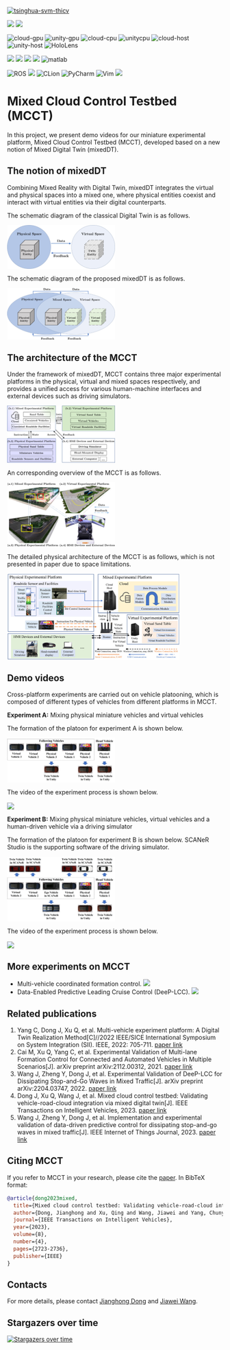 <!--课题组网站链接-->
[![tsinghua-svm-thicv](https://img.shields.io/badge/Tsinghua_University-THICV-brightgreen)](https://www.labxing.com/thicv)

<!---用到的系统-->
<a><img src="https://img.shields.io/badge/Windows-0078D6?style=for-the-badge&logo=windows&logoColor=white"></a>
<a><img src="https://img.shields.io/badge/Ubuntu-E95420?style=for-the-badge&logo=ubuntu&logoColor=white"></a>

<!--硬件条件-->
![cloud-gpu](https://img.shields.io/badge/NVIDIA-RTX3090-76B900?style=for-the-badge&logo=nvidia&logoColor=white)
![unity-gpu](https://img.shields.io/badge/NVIDIA-RTX2080_SUPER-76B900?style=for-the-badge&logo=nvidia&logoColor=white)
![cloud-cpu](https://img.shields.io/badge/Intel-Xeon(R)_Gold_5220R_@2.20GHz-0071C5?style=for-the-badge&logo=intel&logoColor=white)
![unitycpu](https://img.shields.io/badge/Intel-CORE_I7_10700K_@3.80GHz-0071C5?style=for-the-badge&logo=intel&logoColor=white)
![cloud-host](https://img.shields.io/badge/Ubuntu-DELL_Precision_7920-0078D6?style=for-the-badge&logo=ubuntu&logoColor=white)
![unity-host](https://img.shields.io/badge/Windows-Lenovo_ThinkStation_P340-0078D6?style=for-the-badge&logo=windows&logoColor=white)
![HoloLens](https://img.shields.io/badge/Microsoft-HoloLens-258ffa?style=for-the-badge&logo=microsoft&logoColor=white)

<!--用到的语言-->
<a><img src="https://img.shields.io/badge/Python-14354C?style=for-the-badge&logo=python&logoColor=white"></a>
<a><img src="https://img.shields.io/badge/C%2B%2B-00599C?style=for-the-badge&logo=c%2B%2B&logoColor=white"></a>
<a><img src="https://img.shields.io/badge/C%23-239120?style=for-the-badge&logo=c-sharp&logoColor=white"></a>
<a><img src="https://img.shields.io/badge/Java-ED8B00?style=for-the-badge&logo=java&logoColor=white"></a>
![matlab](https://img.shields.io/badge/MATLAB-258ffa?style=for-the-badge&logo=matlab&logoColor=white)

<!--用到的软件-->
![ROS](https://img.shields.io/badge/ros-%230A0FF9.svg?style=for-the-badge&logo=ros&logoColor=white)
<a><img src="https://img.shields.io/badge/Unity-100000?style=for-the-badge&logo=unity&logoColor=white"></a>
![CLion](https://img.shields.io/badge/CLion-black?style=for-the-badge&logo=clion&logoColor=white)
![PyCharm](https://img.shields.io/badge/pycharm-143?style=for-the-badge&logo=pycharm&logoColor=black&color=black&labelColor=green)
![Vim](https://img.shields.io/badge/VIM-%2311AB00.svg?style=for-the-badge&logo=vim&logoColor=white)
![](https://img.shields.io/badge/SCANeR_Studio-FA7343?style=for-the-badge)


# Mixed Cloud Control Testbed (MCCT)

In this project, we present demo videos for our miniature experimental platform, Mixed Cloud Control Testbed (MCCT), developed based on a new notion of Mixed Digital Twin (mixedDT). 

## The notion of mixedDT
Combining Mixed Reality with Digital Twin, mixedDT integrates the virtual and physical spaces into a mixed one, where physical entities coexist and interact with virtual entities via their digital counterparts. 

The schematic diagram of the classical Digital Twin is as follows.

<img src="resources/dt-architecture.jpg" align="center" width="50%"/>

The schematic diagram of the proposed mixedDT is as follows.

<img src="resources/mdt-architecture.jpg" align="center" width="50%"/>

## The architecture of the MCCT

Under the framework of mixedDT, MCCT contains three major experimental platforms in the physical, virtual and mixed spaces respectively, and provides a unified access for various human-machine interfaces and external devices such as driving simulators.

<img src="resources/MCCT-architecture.jpg" align="center" width="50%"/>

An corresponding overview of the MCCT is as follows.

<img src="resources/MCCT-overview.png" align="center" width="50%"/>

The detailed physical architecture of the MCCT is as follows, which is not presented in paper due to space limitations.

<img src="resources/MCCT-framework.png" align="center" width="80%"/>

## Demo videos
Cross-platform experiments are carried out on vehicle platooning, which is composed of different types of vehicles from different platforms in MCCT.

**Experiment A:** Mixing physical miniature vehicles and virtual vehicles

The formation of the platoon for experiment A is shown below.

<img src="resources/formation-experiment-A.jpg" align="center" width="50%"/>

The video of the experiment process is shown below.

<img src="resources/experiment-A-V2.gif" align="center" width="100%"/>

**Experiment B:** Mixing physical miniature vehicles, virtual vehicles and a human-driven vehicle via a driving simulator

The formation of the platoon for experiment B is shown below. SCANeR Studio is the supporting software of the driving simulator. 

<img src="resources/formation-experiment-B.jpg" align="center" width="50%"/>

The video of the experiment process is shown below.

<img src="resources/experiment-B.gif" align="center" width="100%"/>

<!--还没放上去，先不放
More longer videos can be found on [![](https://img.shields.io/badge/YouTube-SICity-FF0000?style=logo=youtube&logoColor=white)](https://github.com/cmc623/Formation-control-experiments).
-->

## More experiments on MCCT
- Multi-vehicle coordinated formation control. [![](https://img.shields.io/badge/GitHub-Formation_control-green?style=logo=github&logoColor=white)](https://github.com/cmc623/Formation-control-experiments)
- Data-Enabled Predictive Leading Cruise Control (DeeP-LCC). [![](https://img.shields.io/badge/GitHub-DeeP_LCC-green?style=logo=github&logoColor=white)](https://github.com/soc-ucsd/DeeP-LCC)

## Related publications
1. Yang C, Dong J, Xu Q, et al. Multi-vehicle experiment platform: A Digital Twin Realization Method[C]//2022 IEEE/SICE International Symposium on System Integration (SII). IEEE, 2022: 705-711. [paper link](https://www.researchgate.net/publication/359072029_Multi-vehicle_experiment_platform_A_Digital_Twin_Realization_Method)
2. Cai M, Xu Q, Yang C, et al. Experimental Validation of Multi-lane Formation Control for Connected and Automated Vehicles in Multiple Scenarios[J]. arXiv preprint arXiv:2112.00312, 2021. [paper link](https://www.researchgate.net/publication/356711150_Experimental_Validation_of_Multi-lane_Formation_Control_for_Connected_and_Automated_Vehicles_in_Multiple_Scenarios)
3. Wang J, Zheng Y, Dong J, et al. Experimental Validation of DeeP-LCC for Dissipating Stop-and-Go Waves in Mixed Traffic[J]. arXiv preprint arXiv:2204.03747, 2022. [paper link](https://arxiv.org/abs/2204.03747)
4. Dong J, Xu Q, Wang J, et al. Mixed cloud control testbed: Validating vehicle-road-cloud integration via mixed digital twin[J]. IEEE Transactions on Intelligent Vehicles, 2023. [paper link](https://arxiv.org/abs/2212.02007)
5. Wang J, Zheng Y, Dong J, et al. Implementation and experimental validation of data-driven predictive control for dissipating stop-and-go waves in mixed traffic[J]. IEEE Internet of Things Journal, 2023. [paper link](https://arxiv.org/abs/2204.03747)
## Citing MCCT
If you refer to MCCT in your research, please cite the [paper](https://arxiv.org/abs/2212.02007). In BibTeX format:

```bibtex
@article{dong2023mixed,
  title={Mixed cloud control testbed: Validating vehicle-road-cloud integration via mixed digital twin},
  author={Dong, Jianghong and Xu, Qing and Wang, Jiawei and Yang, Chunying and Cai, Mengchi and Chen, Chaoyi and Liu, Yu and Wang, Jianqiang and Li, Keqiang},
  journal={IEEE Transactions on Intelligent Vehicles},
  year={2023},
  volume={8},
  number={4},
  pages={2723-2736},
  publisher={IEEE}
}
```

## Contacts
For more details, please contact <a href="https://scholar.google.com/citations?user=ncDpC9gAAAAJ&hl=en" target="_blank">Jianghong Dong</a> and <a href="https://wjiawei.com" target="_blank">Jiawei Wang</a>.

## Stargazers over time
[![Stargazers over time](https://starchart.cc/dongjh20/MCCT.svg)](https://starchart.cc/dongjh20/MCCT)
